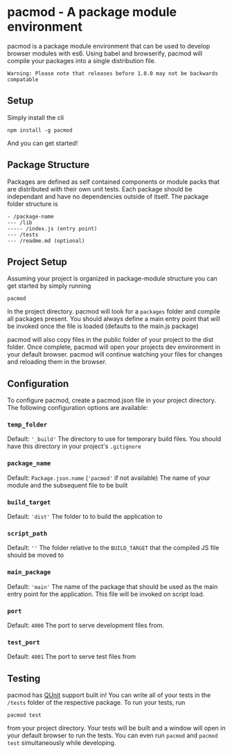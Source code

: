 pacmod - A package module environment
======================================

pacmod is a package module environment that can be used to develop browser modules with es6. Using babel and browserify, pacmod will compile your packages into a single distribution file.

```
Warning: Please note that releases before 1.0.0 may not be backwards compatable
 ```
 

## Setup

Simply install the cli

```
npm install -g pacmod
```

And you can get started!

## Package Structure

Packages are defined as self contained components or module packs that are distributed with their own unit tests. Each package should be independant and have no dependencies outside of itself. The package folder structure is

```
- /package-name
--- /lib
----- /index.js (entry point)
--- /tests
--- /readme.md (optional)
```

## Project Setup

Assuming your project is organized in package-module structure you can get started by simply running

```
pacmod
```

In the project directory. pacmod will look for a <code>packages</code> folder and compile all packages present. You should always define a main entry point that will be invoked once the file is loaded (defaults to the main.js package)

pacmod will also copy files in the public folder of your project to the dist folder. Once complete, pacmod will open your projects dev environment in your default browser. pacmod will continue watching your files for changes and reloading them in the browser.

## Configuration

To configure pacmod, create a pacmod.json file in your project directory. The following configuration options are available:

### <code>temp_folder</code>
Default: <code>'_build'</code>
The directory to use for temporary build files. You should have this directory in your project's <code>.gitignore</code> 

### <code>package_name</code>
Default: <code>Package.json.name</code> (<code>'pacmod'</code> if not available)
The name of your module and the subsequent file to be built

### <code>build_target</code>
Default: <code>'dist'</code>
The folder to to build the application to

### <code>script_path</code>
Default: <code>''</code>
The folder relative to the <code>BUILD_TARGET</code> that the compiled JS file should be moved to

### <code>main_package</code>
Default: <code>'main'</code>
The name of the package that should be used as the main entry point for the application. This file will be invoked on script load.

### <code>port</code>
Default: <code>4000</code>
The port to serve development files from.

### <code>test_port</code>
Default: <code>4001</code>
The port to serve test files from

## Testing

pacmod has [QUnit](http://qunitjs.com/) support built in! You can write all of your tests in the <code>/tests</code> folder of the respective package. To run your tests, run

```
pacmod test
```

from your project directory. Your tests will be built and a window will open in your default browser to run the tests. You can even run <code>pacmod</code> and <code>pacmod test</code> simultaneously while developing.
